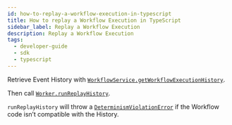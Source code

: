 ```yaml
---
id: how-to-replay-a-workflow-execution-in-typescript
title: How to replay a Workflow Execution in TypeScript
sidebar_label: Replay a Workflow Execution
description: Replay a Workflow Execution
tags:
  - developer-guide
  - sdk
  - typescript
---
```


Retrieve Event History with [`WorkflowService.getWorkflowExecutionHistory`](https://typescript.temporal.io/api/classes/proto.temporal.api.workflowservice.v1.workflowservice-1/#getworkflowexecutionhistory).

<!--SNIPSTART typescript-history-get-workflowhistory-->
<!--SNIPEND-->

Then call [`Worker.runReplayHistory`](https://typescript.temporal.io/api/classes/worker.worker/#runreplayhistory).

<!--SNIPSTART typescript-history-replay-->
<!--SNIPEND-->

`runReplayHistory` will throw a [`DeterminismViolationError`](https://typescript.temporal.io/api/classes/workflow.determinismviolationerror/) if the Workflow code isn’t compatible with the History.
